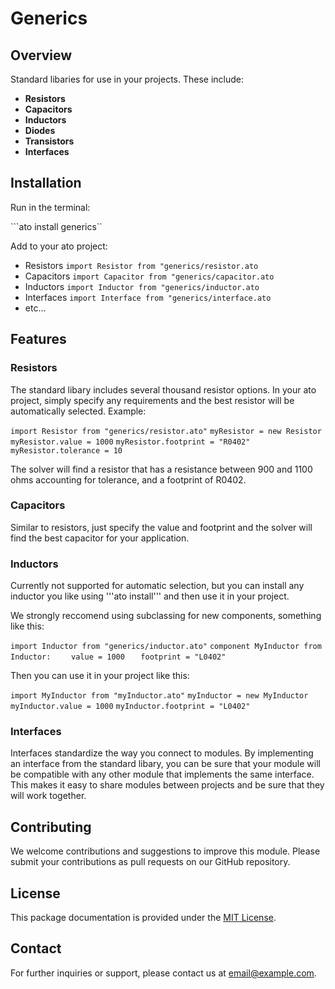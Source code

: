 # Generics

## Overview

Standard libaries for use in your projects. These include:

- **Resistors**
- **Capacitors**
- **Inductors**
- **Diodes**
- **Transistors**
- **Interfaces**

## Installation
Run in the terminal:

```ato install generics``

Add to your ato project:

- Resistors   ```import Resistor from "generics/resistor.ato```
- Capacitors  ```import Capacitor from "generics/capacitor.ato```
- Inductors   ```import Inductor from "generics/inductor.ato```
- Interfaces  ```import Interface from "generics/interface.ato```
- etc...

## Features
### Resistors
The standard libary includes several thousand resistor options. In your ato project, simply specify any requirements and the best resistor will be automatically selected.
Example:

```import Resistor from "generics/resistor.ato"```
```myResistor = new Resistor```
```myResistor.value = 1000```
```myResistor.footprint = "R0402"```
```myResistor.tolerance = 10```

The solver will find a resistor that has a resistance between 900 and 1100 ohms accounting for tolerance, and a footprint of R0402.

### Capacitors
Similar to resistors, just specify the value and footprint and the solver will find the best capacitor for your application.

### Inductors
Currently not supported for automatic selection, but you can install any inductor you like using '''ato install''' and then use it in your project.

We strongly reccomend using subclassing for new components, something like this:

```import Inductor from "generics/inductor.ato"```
```component MyInductor from Inductor:```
```    value = 1000```
```    footprint = "L0402" ```

Then you can use it in your project like this:

```import MyInductor from "myInductor.ato"```
```myInductor = new MyInductor```
```myInductor.value = 1000```
```myInductor.footprint = "L0402"```

### Interfaces
Interfaces standardize the way you connect to modules. By implementing an interface from the standard libary, you can be sure that your module will be compatible with any other module that implements the same interface. This makes it easy to share modules between projects and be sure that they will work together.

## Contributing

We welcome contributions and suggestions to improve this module. Please submit your contributions as pull requests on our GitHub repository.

## License

This package documentation is provided under the [MIT License](#).

## Contact

For further inquiries or support, please contact us at [email@example.com](mailto:email@example.com).
